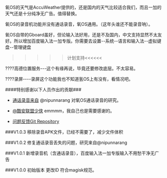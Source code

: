 氧OS的天气是AccuWeather提供的，还是国内的天气比较适合我们，而且一加的天气还是十分纯净无广告。值得替换。

氧OS的录音机功能并没有通话录音，氧OS通用。（这年头谁还不能录音呐）。

氧OS自带的Gboard虽好，但论输入法好用，还是不及国内，中文支持显然不太友好。所以增加百度输入法一加专版。你需要去设置--系统--语言和输入法--虚拟键盘--管理键盘


   >>>>>计划支持<<<<<<

????高德位置服务---这个有缘再说，毕竟还要修改底层。不太容易。

????录屏----录屏这个功能我也不知道氢OS上有没有，看情况吧。


####特别感谢以下人员作出的贡献###

* [通话录音来自](https://github.com/Magisk-Modules-Repo/oosnativecallrecordingenabler)     @nipunnarang 对氧OS通话录音的研究。

* [@酷安联盟少侠](http://www.coolapk.com/u/602894)    emmmm，我自己也是需要感谢的。




* [问题反馈Git Repository](https://github.com/Magisk-Modules-Repo/OnePlusOxygenOSBACKChinaWeather/issues/new)


###V1.0.3 移除录音APK文件，已经不需要了，减少文件体积

###V1.0.2 修复通话录音丢失的问题，研究来自@nipunnarang

###V1.0.1 新增录音机（含通话录音），百度输入法一加专版输入不用愁干净无广告

###V1.0.0 初始版本 更改ID 符合magisk规范。
